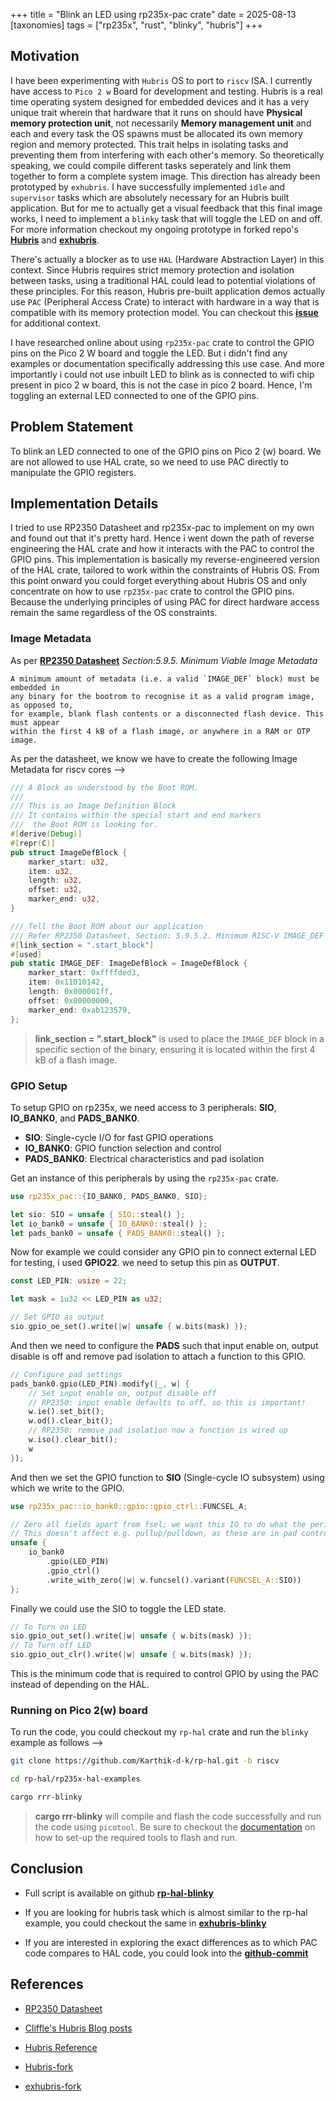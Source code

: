 +++
title = "Blink an LED using rp235x-pac crate"
date = 2025-08-13
[taxonomies]
  tags = ["rp235x", "rust", "blinky", "hubris"]
+++

## Motivation

I have been experimenting with `Hubris` OS to port to `riscv` ISA. I currently have access to `Pico 2 w` Board for development and testing.
Hubris is a real time operating system designed for embedded devices and it has a very unique trait wherein that hardware that it runs on should have **Physical memory protection unit**,
not necessarily **Memory management unit** and each and every task the OS spawns must be allocated its own memory region and memory protected. This trait helps in isolating tasks and preventing them from interfering with each other's memory. So theoretically speaking, we could compile different tasks seperately and link them together to form a complete system image.
This direction has already been prototyped by `exhubris`. I have successfully implemented `idle` and `supervisor` tasks which are absolutely necessary for an Hubris built application. But for me to actually get a visual feedback that this final image works, I need to implement a `blinky` task that will toggle the LED on and off.
For more information checkout my ongoing prototype in forked repo's [**Hubris**](https://github.com/Karthik-d-k/hubris-riscv-hazard3/tree/riscv) and [**exhubris**](https://github.com/Karthik-d-k/exhubris-riscv-hazard3/tree/riscv).

There's actually a blocker as to use `HAL` (Hardware Abstraction Layer) in this context. Since Hubris requires strict memory protection and isolation between tasks, using a traditional HAL could lead to potential violations of these principles. For this reason, Hubris pre-built application demos actually use `PAC` (Peripheral Access Crate) to interact with hardware in a way that is compatible with its memory protection model. You can checkout this [**issue**](https://github.com/rust-embedded/cortex-m/issues/239) for additional context.

I have researched online about using `rp235x-pac` crate to control the GPIO pins on the Pico 2 W board and toggle the LED. But i didn't find any examples or documentation specifically addressing this use case. And more importantly i could not use inbuilt LED to blink as is connected to wifi chip present in pico 2 w board, this is not the case in pico 2 board.
Hence, I'm toggling an external LED connected to one of the GPIO pins.

## Problem Statement

To blink an LED connected to one of the GPIO pins on Pico 2 (w) board. We are not allowed to use HAL crate, so we need to use PAC directly to manipulate the GPIO registers.


## Implementation Details

I tried to use RP2350 Datasheet and rp235x-pac to implement on my own and found out that it's pretty hard. Hence i went down the path of reverse engineering the HAL crate and how it interacts with the PAC to control the GPIO pins. This implementation is basically my reverse-engineered version of the HAL crate, tailored to work within the constraints of Hubris OS.
From this point onward you could forget everything about Hubris OS and only concentrate on how to use `rp235x-pac` crate to control the GPIO pins. Because the underlying principles of using PAC for direct hardware access remain the same regardless of the OS constraints.

### Image Metadata

As per [**RP2350 Datasheet**](https://datasheets.raspberrypi.org/rp2350/rp2350-datasheet.pdf) *Section:5.9.5. Minimum Viable Image Metadata*
```
A minimum amount of metadata (i.e. a valid `IMAGE_DEF` block) must be embedded in
any binary for the bootrom to recognise it as a valid program image, as opposed to,
for example, blank flash contents or a disconnected flash device. This must appear
within the first 4 kB of a flash image, or anywhere in a RAM or OTP image.
```

As per the datasheet, we know we have to create the following Image Metadata for riscv cores -->

```rs
/// A Block as understood by the Boot ROM.
///
/// This is an Image Definition Block
/// It contains within the special start and end markers
///  the Boot ROM is looking for.
#[derive(Debug)]
#[repr(C)]
pub struct ImageDefBlock {
    marker_start: u32,
    item: u32,
    length: u32,
    offset: u32,
    marker_end: u32,
}
```
```rs
/// Tell the Boot ROM about our application
/// Refer RP2350 Datasheet, Section: 5.9.5.2. Minimum RISC-V IMAGE_DEF
#[link_section = ".start_block"]
#[used]
pub static IMAGE_DEF: ImageDefBlock = ImageDefBlock {
    marker_start: 0xffffded3,
    item: 0x11010142,
    length: 0x000001ff,
    offset: 0x00000000,
    marker_end: 0xab123579,
};
```

> **link_section = ".start_block"** is used to place the `IMAGE_DEF` block in a specific section of the binary, ensuring it is located within the first 4 kB of a flash image.

### GPIO Setup

To setup GPIO on rp235x, we need access to 3 peripherals: **SIO**, **IO_BANK0**, and **PADS_BANK0**.
- **SIO**: Single-cycle I/O for fast GPIO operations
- **IO_BANK0**: GPIO function selection and control
- **PADS_BANK0**: Electrical characteristics and pad isolation

Get an instance of this peripherals by using the `rp235x-pac` crate.

```rs
use rp235x_pac::{IO_BANK0, PADS_BANK0, SIO};

let sio: SIO = unsafe { SIO::steal() };
let io_bank0 = unsafe { IO_BANK0::steal() };
let pads_bank0 = unsafe { PADS_BANK0::steal() };
```

Now for example we could consider any GPIO pin to connect external LED for testing, i used **GPIO22**.
we need to setup this pin as **OUTPUT**.

```rs
const LED_PIN: usize = 22;

let mask = 1u32 << LED_PIN as u32;

// Set GPIO as output
sio.gpio_oe_set().write(|w| unsafe { w.bits(mask) });
```

And then we need to configure the **PADS** such that input enable on, output disable is off and remove pad isolation to attach a function to this GPIO.

```rs
// Configure pad settings
pads_bank0.gpio(LED_PIN).modify(|_, w| {
    // Set input enable on, output disable off
    // RP2350: input enable defaults to off, so this is important!
    w.ie().set_bit();
    w.od().clear_bit();
    // RP2350: remove pad isolation now a function is wired up
    w.iso().clear_bit();
    w
});
```

And then we set the GPIO function to **SIO** (Single-cycle IO subsystem) using which we write to the GPIO.

```rs
use rp235x_pac::io_bank0::gpio::gpio_ctrl::FUNCSEL_A;

// Zero all fields apart from fsel; we want this IO to do what the peripheral tells it.
// This doesn't affect e.g. pullup/pulldown, as these are in pad controls.
unsafe {
    io_bank0
        .gpio(LED_PIN)
        .gpio_ctrl()
        .write_with_zero(|w| w.funcsel().variant(FUNCSEL_A::SIO))
};
```

Finally we could use the SIO to toggle the LED state.

```rs
// To Turn on LED
sio.gpio_out_set().write(|w| unsafe { w.bits(mask) });
// To Turn off LED
sio.gpio_out_clr().write(|w| unsafe { w.bits(mask) });
```

This is the minimum code that is required to control GPIO by using the PAC instead of depending on the HAL.

### Running on Pico 2(w) board

To run the code, you could checkout my `rp-hal` crate and run the `blinky` example as follows -->

```bash
git clone https://github.com/Karthik-d-k/rp-hal.git -b riscv

cd rp-hal/rp235x-hal-examples

cargo rrr-blinky
```

> **cargo rrr-blinky** will compile and flash the code successfully and run the code using `picotool`. Be sure to checkout the [documentation](https://github.com/Karthik-d-k/rp-hal/blob/riscv/README.md) on how to set-up the required tools to flash and run.

## Conclusion

- Full script is available on github [**rp-hal-blinky**](https://github.com/Karthik-d-k/rp-hal/blob/main/rp235x-hal-examples/src/bin/blinky.rs)

- If you are looking for hubris task which is almost similar to the rp-hal example, you could checkout the same in [**exhubris-blinky**](https://github.com/Karthik-d-k/exhubris-riscv-hazard3/blob/riscv/task/blinky/src/main.rs)

- If you are interested in exploring the exact differences as to which PAC code compares to HAL code, you could look into the 
[**github-commit**](https://github.com/rp-rs/rp-hal/commit/96988070c380f720672f6243f35bbc272a57fd17)

## References

- [RP2350 Datasheet](https://datasheets.raspberrypi.org/rp2350/rp2350-datasheet.pdf)

- [Cliffle's Hubris Blog posts](https://cliffle.com/tags/hubris/)

- [Hubris Reference](https://hubris.oxide.computer/reference/)

- [Hubris-fork](https://github.com/Karthik-d-k/hubris-riscv-hazard3/tree/riscv)

- [exhubris-fork](https://github.com/Karthik-d-k/exhubris-riscv-hazard3/tree/riscv)
